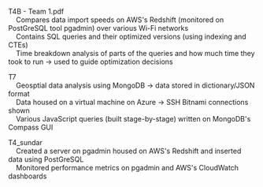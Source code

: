 T4B - Team 1.pdf  
&nbsp;&nbsp;&nbsp;&nbsp;Compares data import speeds on AWS's Redshift (monitored on PostGreSQL tool pgadmin) over various Wi-Fi networks  
&nbsp;&nbsp;&nbsp;&nbsp;Contains SQL queries and their optimized versions (using indexing and CTEs)  
&nbsp;&nbsp;&nbsp;&nbsp;Time breakdown analysis of parts of the queries and how much time they took to run -> used to guide optimization decisions  


T7  
&nbsp;&nbsp;&nbsp;&nbsp;Geosptial data analysis using MongoDB -> data stored in dictionary/JSON format  
&nbsp;&nbsp;&nbsp;&nbsp;Data housed on a virtual machine on Azure -> SSH Bitnami connections shown  
&nbsp;&nbsp;&nbsp;&nbsp;Various JavaScript queries (built stage-by-stage) written on MongoDB's Compass GUI  

T4_sundar  
&nbsp;&nbsp;&nbsp;&nbsp;Created a server on pgadmin housed on AWS's Redshift and inserted data using PostGreSQL  
&nbsp;&nbsp;&nbsp;&nbsp;Monitored performance metrics on pgadmin and AWS's CloudWatch dashboards
